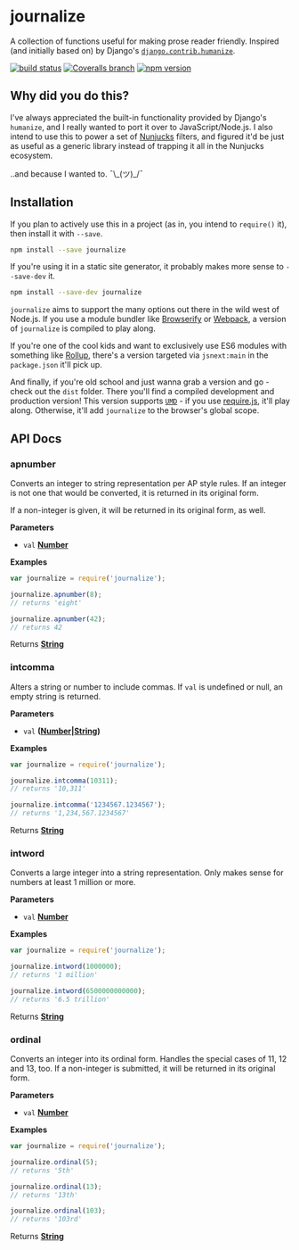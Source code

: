 # journalize

A collection of functions useful for making prose reader friendly. Inspired (and initially based on) by Django's [`django.contrib.humanize`](https://docs.djangoproject.com/en/dev/ref/contrib/humanize/).

[![build status](https://img.shields.io/travis/rdmurphy/journalize/master.svg?style=flat-square)](https://travis-ci.org/rdmurphy/journalize)
[![Coveralls branch](https://img.shields.io/coveralls/rdmurphy/journalize/master.svg?style=flat-square)](https://coveralls.io/github/rdmurphy/journalize)
[![npm version](https://img.shields.io/npm/v/journalize.svg?style=flat-square)](https://www.npmjs.com/package/journalize)

## Why did you do this?

I've always appreciated the built-in functionality provided by Django's `humanize`, and I really wanted to port it over to JavaScript/Node.js. I also intend to use this to power a set of [Nunjucks](http://mozilla.github.io/nunjucks/) filters, and figured it'd be just as useful as a generic library instead of trapping it all in the Nunjucks ecosystem.

..and because I wanted to. ¯\\\_(ツ)_/¯

## Installation

If you plan to actively use this in a project (as in, you intend to `require()` it), then install it with `--save`.

```sh
npm install --save journalize
```

If you're using it in a static site generator, it probably makes more sense to `--save-dev` it.

```sh
npm install --save-dev journalize
```

`journalize` aims to support the many options out there in the wild west of Node.js. If you use a module bundler like [Browserify](http://browserify.org) or [Webpack](http://webpack.github.io), a version of `journalize` is compiled to play along.

If you're one of the cool kids and want to exclusively use ES6 modules with something like [Rollup](http://rollupjs.org), there's a version targeted via `jsnext:main` in the `package.json` it'll pick up.

And finally, if you're old school and just wanna grab a version and go - check out the `dist` folder. There you'll find a compiled development and production version! This version supports [`UMD`](https://github.com/umdjs/umd) - if you use [require.js](http://requirejs.org), it'll play along. Otherwise, it'll add `journalize` to the browser's global scope.

## API Docs

### apnumber

Converts an integer to string representation per AP style rules. If an
integer is not one that would be converted, it is returned in its original
form.

If a non-integer is given, it will be returned in its original form, as
well.

**Parameters**

-   `val` **[Number](https://developer.mozilla.org/en-US/docs/Web/JavaScript/Reference/Global_Objects/Number)**

**Examples**

```javascript
var journalize = require('journalize');

journalize.apnumber(8);
// returns 'eight'

journalize.apnumber(42);
// returns 42
```

Returns **[String](https://developer.mozilla.org/en-US/docs/Web/JavaScript/Reference/Global_Objects/String)**

### intcomma

Alters a string or number to include commas. If `val` is undefined or null,
an empty string is returned.

**Parameters**

-   `val` **([Number](https://developer.mozilla.org/en-US/docs/Web/JavaScript/Reference/Global_Objects/Number)\|[String](https://developer.mozilla.org/en-US/docs/Web/JavaScript/Reference/Global_Objects/String))**

**Examples**

```javascript
var journalize = require('journalize');

journalize.intcomma(10311);
// returns '10,311'

journalize.intcomma('1234567.1234567');
// returns '1,234,567.1234567'
```

Returns **[String](https://developer.mozilla.org/en-US/docs/Web/JavaScript/Reference/Global_Objects/String)**

### intword

Converts a large integer into a string representation. Only makes sense for
numbers at least 1 million or more.

**Parameters**

-   `val` **[Number](https://developer.mozilla.org/en-US/docs/Web/JavaScript/Reference/Global_Objects/Number)**

**Examples**

```javascript
var journalize = require('journalize');

journalize.intword(1000000);
// returns '1 million'

journalize.intword(6500000000000);
// returns '6.5 trillion'
```

Returns **[String](https://developer.mozilla.org/en-US/docs/Web/JavaScript/Reference/Global_Objects/String)**

### ordinal

Converts an integer into its ordinal form. Handles the special cases of 11,
12 and 13, too. If a non-integer is submitted, it will be returned in its
original form.

**Parameters**

-   `val` **[Number](https://developer.mozilla.org/en-US/docs/Web/JavaScript/Reference/Global_Objects/Number)**

**Examples**

```javascript
var journalize = require('journalize');

journalize.ordinal(5);
// returns '5th'

journalize.ordinal(13);
// returns '13th'

journalize.ordinal(103);
// returns '103rd'
```

Returns **[String](https://developer.mozilla.org/en-US/docs/Web/JavaScript/Reference/Global_Objects/String)**
